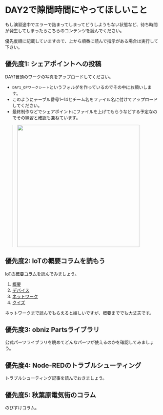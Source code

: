 # DAY2で隙間時間にやってほしいこと

もし演習途中でエラーで詰まってしまってどうしようもない状態など、待ち時間が発生してしまったらこちらのコンテンツを読んでください。

優先度順に記載していますので、上から順番に読んで指示がある場合は実行して下さい。

## 優先度1: シェアポイントへの投稿

DAY1冒頭のワークの写真をアップロードしてください。

- `DAY1_OPワークシート`というフォルダを作っているのでその中にお願いします。
- このようにテーブル番号1~14とチーム名をファイル名に付けてアップロードしてください。
- 最終制作などでシェアポイントにファイルを上げてもらうなどする予定なのでその練習と確認も兼ねています。

> <img src="https://i.gyazo.com/f11a6e836a3a9e95a437c54b0b2603fd.png" width="400px" />

## 優先度2: IoTの概要コラムを読もう

[IoTの概要コラム](../tools/column/iot-overview/01_overview.md)を読んでみましょう。

1. [概要](../tools/column/iot-overview/01_overview.md)
2. [デバイス](../tools/column/02-device.md)
3. [ネットワーク](../tools/column/03-network.md)
4. [クイズ](../tools/column/04-quiz.md)

ネットワークまで読んでもらえると嬉しいですが、概要まででも大丈夫です。

## 優先度3: obniz Partsライブラリ

公式パーツライブラリを眺めてどんなパーツが使えるのかを確認してみましょう。

## 優先度4: Node-REDのトラブルシューティング

トラブルシューティング記事を読んでおきましょう。

## 優先度5: 秋葉原電気街のコラム

のびすけコラム。
